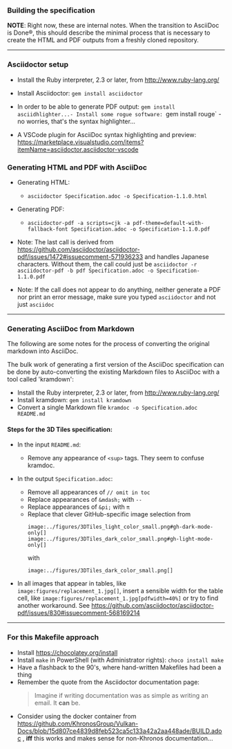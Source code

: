 
### Building the specification 

**NOTE**: Right now, these are internal notes. When the transition to AsciiDoc is Done®, this should describe the minimal process that is necessary to create the HTML and PDF outputs from a freshly cloned repository.

---

### Asciidoctor setup

- Install the Ruby interpreter, 2.3 or later, from http://www.ruby-lang.org/
- Install Asciidoctor: `gem install asciidoctor`
- In order to be able to generate PDF output: `gem install asciidhlighter...- Install some rogue software: `gem install rouge` - no worries, that's the syntax highlighter...

- A VSCode plugin for AsciiDoc syntax highlighting and preview: https://marketplace.visualstudio.com/items?itemName=asciidoctor.asciidoctor-vscode

### Generating HTML and PDF with AsciiDoc

- Generating HTML:
  - `asciidoctor Specification.adoc -o Specification-1.1.0.html`
- Generating PDF:
  - `asciidoctor-pdf -a scripts=cjk -a pdf-theme=default-with-fallback-font Specification.adoc -o Specification-1.1.0.pdf`
  
- Note: The last call is derived from https://github.com/asciidoctor/asciidoctor-pdf/issues/1472#issuecomment-571936233 and handles Japanese characters. Without them, the call could just be `asciidoctor -r asciidoctor-pdf -b pdf Specification.adoc -o Specification-1.1.0.pdf`

- Note: If the call does not appear to do anything, neither generate a PDF nor print an error message, make sure you typed `asciidoctor` and not just `asciidoc`



---

### Generating AsciiDoc from Markdown

The following are some notes for the process of converting the original markdown into AsciiDoc. 

The bulk work of generating a first version of the AsciiDoc specification can be done by auto-converting the existing Markdown files to AsciiDoc with a tool called 'kramdown':

- Install the Ruby interpreter, 2.3 or later, from http://www.ruby-lang.org/
- Install kramdown: `gem install kramdown`
- Convert a single Markdown file `kramdoc -o Specification.adoc README.md`


#### Steps for the 3D Tiles specification:

- In the input `README.md`:
  - Remove any appearance of `<sup>` tags. They seem to confuse kramdoc.

- In the output `Specification.adoc`:
  - Remove all appearances of `// omit in toc` 
  - Replace appearances of `&mdash;` with ` -- `
  - Replace appearances of `&pi;` with `π`
  - Replace that clever GitHub-specific image selection from
    ```
    image:../figures/3DTiles_light_color_small.png#gh-dark-mode-only[]
    image:../figures/3DTiles_dark_color_small.png#gh-light-mode-only[]
    ```
    with
    ```
    image:../figures/3DTiles_dark_color_small.png[]
    ```
- In all images that appear in tables, like
  `image:figures/replacement_1.jpg[]`,
  insert a sensible width for the table cell, like
  `image:figures/replacement_1.jpg[pdfwidth=40%]`
  or try to find another workaround. See https://github.com/asciidoctor/asciidoctor-pdf/issues/830#issuecomment-568169214 

---

### For this Makefile approach

- Install https://chocolatey.org/install
- Install `make` in PowerShell (with Administrator rights): `choco install make`
- Have a flashback to the 90's, where hand-written Makefiles had been a thing
- Remember the quote from the Asciidoctor documentation page: 
  > Imagine if writing documentation was as simple as writing an email. It **can** be. 
- Consider using the docker container from https://github.com/KhronosGroup/Vulkan-Docs/blob/15d807ce4839d8feb523ca5c133a42a2aa448ade/BUILD.adoc , **iff** this works and makes sense for non-Khronos documentation...

